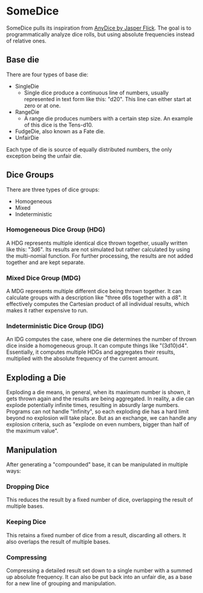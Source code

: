 # SomeDice

SomeDice pulls its inspiration from [AnyDice by Jasper Flick](https://anydice.com/ "Dice Probability Calculator").
The goal is to programmatically analyze dice rolls, but using absolute frequencies instead of relative ones.

## Base die

There are four types of base die:
* SingleDie
	* Single dice produce a continuous line of numbers, usually represented in text form like this: "d20".
	This line can either start at zero or at one.
* RangeDie
	* A range die produces numbers with a certain step size. An example of this dice is the Tens-d10.
* FudgeDie, also known as a Fate die.
* UnfairDie

Each type of die is source of equally distributed numbers, the only exception being the unfair die.

## Dice Groups

There are three types of dice groups:
* Homogeneous
* Mixed
* Indeterministic

### Homogeneous Dice Group (HDG)

A HDG represents multiple identical dice thrown together, usually written like this: "3d6".
Its results are not simulated but rather calculated by using the multi-nomial function.
For further processing, the results are not added together and are kept separate.

### Mixed Dice Group (MDG)

A MDG represents multiple different dice being thrown together.
It can calculate groups with a description like "three d6s together with a d8".
It effectively computes the Cartesian product of all individual results, which makes it rather expensive to run.

### Indeterministic Dice Group (IDG)

An IDG computes the case, where one die determines the number of thrown dice inside a homogeneous group.
It can compute things like "(3d10)d4".
Essentially, it computes multiple HDGs and aggregates their results, multiplied with the absolute frequency of the current amount.

## Exploding a Die

Exploding a die means, in general, when its maximum number is shown, it gets thrown again and the results are being aggregated.
In reality, a die can explode potentially infinite times, resulting in absurdly large numbers.
Programs can not handle "Infinity", so each exploding die has a hard limit beyond no explosion will take place.
But as an exchange, we can handle any explosion criteria, such as "explode on even numbers, bigger than half of the maximum value".

## Manipulation

After generating a "compounded" base, it can be manipulated in multiple ways:

### Dropping Dice

This reduces the result by a fixed number of dice, overlapping the result of multiple bases.

### Keeping Dice

This retains a fixed number of dice from a result, discarding all others.
It also overlaps the result of multiple bases.

### Compressing

Compressing a detailed result set down to a single number with a summed up absolute frequency.
It can also be put back into an unfair die, as a base for a new line of grouping and manipulation.